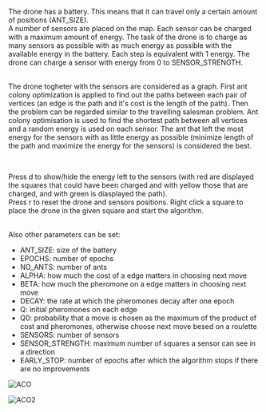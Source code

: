 The drone has a battery. This means that it can travel only a certain amount of positions (ANT_SIZE). <br>A number of sensors are placed on the map. Each sensor can be charged with a maximum amount of energy. The task of the drone is to charge as many sensors as possible with as much energy as possible with the available energy in the battery. Each step is equivalent with 1 energy. The drone can charge a sensor with energy from 0 to SENSOR_STRENGTH.<br><br>

The drone togheter with the sensors are considered as a graph. First ant colony optimization is applied to find out the paths between each pair of vertices (an edge is the path and it's cost is the length of the path). Then the problem can be regarded similar to the travelling salesman problem. Ant colony optimisation is used to find the shortest path between all vertices and a random energy is used on each sensor. The ant that left the most energy for the sensors with as little energy as possible (minimize length of the path and maximize the energy for the sensors) is considered the best.

<br>

Press d to show/hide the energy left to the sensors (with red are displayed the squares that could have been charged and with yellow those that are charged, and with green is diasplayed the path).
<br>
Press r to reset the drone and sensors positions.
Right click a square to place the drone in the given square and start the algorithm.

<br>
Also other parameters can be set:
<ul>
  <li>ANT_SIZE: size of the battery</li>
  <li>EPOCHS: number of epochs</li>
  <li>NO_ANTS: number of ants</li>
  <li>ALPHA: how much the cost of a edge matters in choosing next move</li>
  <li>BETA: how much the pheromone on a edge matters in choosing next move</li>
  <li>DECAY: the rate at which the pheromones decay after one epoch</li>
  <li>Q: initial pheromones on each edge</li>
  <li>Q0: probability that a move is chosen as the maximum of the product of cost and pheromones, otherwise choose next move besed on a roulette</li>
  <li>SENSORS: number of sensors</li>
  <li>SENSOR_STRENGTH: maximum number of squares a sensor can see in a direction</li>
  <li>EARLY_STOP: number of epochs after which the algorithm stops if there are no improvements</li>
</ul>

![ACO](https://user-images.githubusercontent.com/46956225/113742368-3ab05080-970b-11eb-8a33-e09c7b14c8a5.png)

![ACO2](https://user-images.githubusercontent.com/46956225/113742765-9da1e780-970b-11eb-8d64-f8ad0dde1f0a.png)


